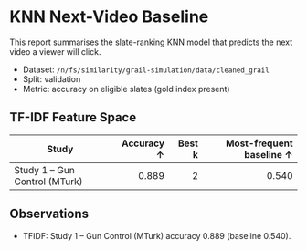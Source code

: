 # KNN Next-Video Baseline

This report summarises the slate-ranking KNN model that predicts the next video a viewer will click.

- Dataset: `/n/fs/similarity/grail-simulation/data/cleaned_grail`
- Split: validation
- Metric: accuracy on eligible slates (gold index present)

## TF-IDF Feature Space

| Study | Accuracy ↑ | Best k | Most-frequent baseline ↑ |
| --- | ---: | ---: | ---: |
| Study 1 – Gun Control (MTurk) | 0.889 | 2 | 0.540 |

## Observations

- TFIDF: Study 1 – Gun Control (MTurk) accuracy 0.889 (baseline 0.540).
